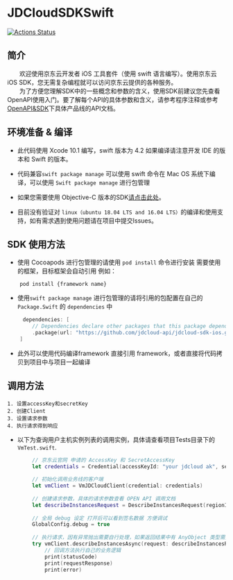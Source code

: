 # JDCloudSDKSwift
[![Actions Status](https://github.com/jdcloud-api/jdcloud-sdk-ios/workflows/JDCloudSDKSwift/badge.svg)](https://github.com/jdcloud-api/jdcloud-sdk-ios/actions)
## 简介

&emsp;&emsp;欢迎使用京东云开发者  iOS 工具套件（使用 swift 语言编写）。使用京东云 iOS SDK，您无需复杂编程就可以访问京东云提供的各种服务。    
&emsp;&emsp;为了方便您理解SDK中的一些概念和参数的含义，使用SDK前建议您先查看OpenAPI使用入门。要了解每个API的具体参数和含义，请参考程序注释或参考[OpenAPI&SDK](https://www.jdcloud.com/help/faq?act=3)下具体产品线的API文档。

## 环境准备 & 编译

* 此代码使用 Xcode 10.1 编写，swift 版本为 4.2 如果编译请注意开发 IDE 的版本和 Swift 的版本。

* 代码兼容`swift package manage` 可以使用 swift 命令在 Mac OS 系统下编译，可以使用 `Swift package manage` 进行包管理

* 如果您需要使用 Objective-C 版本的SDK[请点击此处](https://github.com/jdcloud-api/jdcloud-sdk-ios-oc)。

* 目前没有验证对 `linux（ubuntu 18.04 LTS and 16.04 LTS）`的编译和使用支持，如有需求遇到使用问题请在项目中提交Issues。

## SDK 使用方法

* 使用 Cocoapods 进行包管理的请使用 `pod install` 命令进行安装 需要使用的框架，目标框架会自动引用
    例如：

```shell
    pod install {framework name}
```

* 使用`swift package manage` 进行包管理的请将引用的包配置在自己的`Package.Swift` 的 `dependencies` 中

```swift
     dependencies: [
        // Dependencies declare other packages that this package depends on.
        .package(url: "https://github.com/jdcloud-api/jdcloud-sdk-ios.git", from: "0.0.1"),
    ]
```

* 此外可以使用代码编译framework 直接引用 framework，或者直接将代码拷贝到项目中与项目一起编译

## 调用方法

    1. 设置accessKey和secretKey
    2. 创建Client
    3. 设置请求参数
    4. 执行请求得到响应

* 以下为查询用户主机实例列表的调用实例，具体请查看项目Tests目录下的 `VmTest.swift`.

```swift
        // 京东云官网 申请的 AccessKey 和 SecretAccessKey
        let credentials = Credential(accessKeyId: "your jdcloud ak", secretAccessKey: "your jdcloud sk");
        
        // 初始化调用业务线的客户端
        let vmClient = VmJDCloudClient(credential: credentials)
       
        // 创建请求参数，具体的请求参数查看 OPEN API 调用文档
        let describeInstancesRequest = DescribeInstancesRequest(regionId: "cn-north-1");
       
        // 全局 debug 设定 打开后可以看到签名数据 方便调试
        GlobalConfig.debug = true
        
        // 执行请求，因有异常抛出需要自行处理，如果返回结果中有 AnyObject 类型需要 自行使用 SwiftJson 等框架处理resultString ，而requestResponse 中不会包含AnyObject 类型的结果
        try vmClient.describeInstancesAsync(request: describeInstancesRequest) { (statusCode, requestResponse, error,resultString) in
            // 回调方法执行自己的业务逻辑
            print(statusCode)
            print(requestResponse)
            print(error)
```
